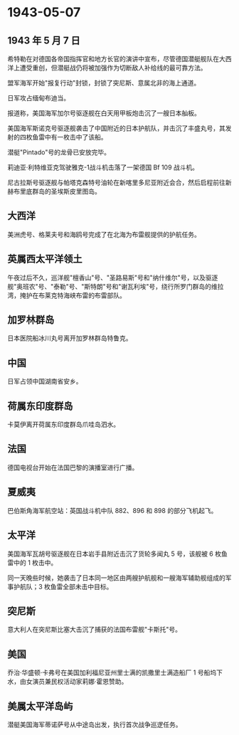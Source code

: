 # 1943-05-07

## 1943 年 5 月 7 日

希特勒在对德国各帝国指挥官和地方长官的演讲中宣布，尽管德国潜艇舰队在大西洋上遭受重创，但潜艇战仍将被加强作为切断敌人补给线的最可靠方法。

盟军海军开始"报复行动"封锁，封锁了突尼斯、意属北非的海上通道。

日军攻占缅甸布迪当。

报道称，美国海军加尔号驱逐舰在白天用甲板炮击沉了一艘日本舢板。

美国海军斯诺克号驱逐舰袭击了中国附近的日本护航队，并击沉了丰盛丸号，其发射的四枚鱼雷中有一枚击中了该船。

潜艇"Pintado"号的龙骨已安放完毕。

莉迪亚·利特维亚克驾驶雅克-1战斗机击落了一架德国 Bf 109 战斗机。

尼古拉斯号驱逐舰与帕塔克森特号油轮在新喀里多尼亚附近会合，然后启程前往新赫布里底群岛的圣埃斯皮里图岛。

## 大西洋

美洲虎号、格莱夫号和海鸥号完成了在北海为布雷舰提供的护航任务。

## 英属西太平洋领土

午夜过后不久，巡洋舰"檀香山"号、"圣路易斯"号和"纳什维尔"号，以及驱逐舰"奥班农"号、"泰勒"号、"斯特朗"号和"谢瓦利埃"号，绕行所罗门群岛的维拉湾，掩护在布莱克特海峡布雷的布雷部队。

## 加罗林群岛

日本医院船冰川丸号离开加罗林群岛特鲁克。

## 中国

日军占领中国湖南省安乡。

## 荷属东印度群岛

卡莫伊离开荷属东印度群岛爪哇岛泗水。

## 法国

德国电视台开始在法国巴黎的演播室进行广播。

## 夏威夷

巴伯斯角海军航空站：英国战斗机中队 882、896 和 898 的部分飞机起飞。

## 太平洋

美国海军瓦胡号驱逐舰在日本岩手县附近击沉了货轮多闻丸 5 号，该舰被 6
枚鱼雷中的 1 枚击中。

同一天晚些时候，她袭击了日本同一地区由两艘护航舰和一艘海军辅助舰组成的军事护航队；3
枚鱼雷全部未击中目标。

## 突尼斯

意大利人在突尼斯比塞大击沉了捕获的法国布雷舰"卡斯托"号。

## 美国

乔治·华盛顿·卡弗号在美国加利福尼亚州里士满的凯撒里士满造船厂 1
号船坞下水，由女演员兼民权活动家莉娜·霍恩赞助。

## 美属太平洋岛屿

潜艇美国海军蒂诺萨号从中途岛出发，执行首次战争巡逻任务。

